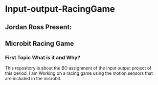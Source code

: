 # Input-output-RacingGame
## Jordan Ross Present:
## Microbit Racing Game
### First Topic What is it and Why?

This repository is about the BO assignment of the input output project of this period. I am Working on a racing game using the motion sensors that are included in the microbit. 

